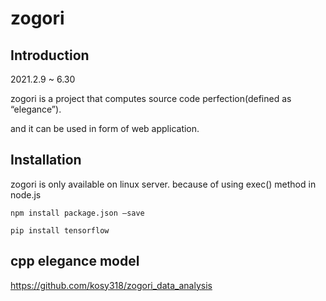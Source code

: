 # zogori



## Introduction
2021.2.9 ~ 6.30

zogori is a project that computes source code perfection(defined as “elegance”).

and it can be used in form of web application.

## Installation


zogori is only available on linux server. because of using exec() method in node.js

```
npm install package.json —save

pip install tensorflow
```

## cpp elegance model

https://github.com/kosy318/zogori_data_analysis
